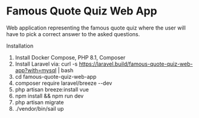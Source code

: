 # Famous Quote Quiz Web App
Web application representing the famous quote quiz where the user will have to pick a correct answer to the asked questions.

Installation
1. Install Docker Compose, PHP 8.1, Composer
2. Install Laravel via: curl -s https://laravel.build/famous-quote-quiz-web-app?with=mysql | bash
3. cd famous-quote-quiz-web-app
4. composer require laravel/breeze --dev
5. php artisan breeze:install vue
6. npm install && npm run dev
7. php artisan migrate
8. ./vendor/bin/sail up


